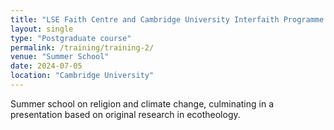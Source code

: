 ```yaml
---
title: "LSE Faith Centre and Cambridge University Interfaith Programme 2024"
layout: single
type: "Postgraduate course"
permalink: /training/training-2/
venue: "Summer School"
date: 2024-07-05
location: "Cambridge University"
---
```


Summer school on religion and climate change, culminating in a presentation based on original research in ecotheology. 
